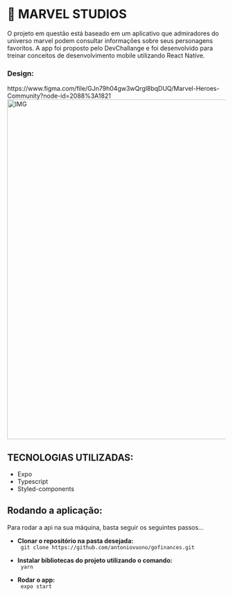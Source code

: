 <h1>🚀 MARVEL STUDIOS</h1>
<p> O projeto em questão está baseado em um aplicativo que admiradores do universo marvel podem consultar informações sobre seus personagens favoritos. A app foi proposto pelo
DevChallange e foi desenvolvido para treinar conceitos de desenvolvimento mobile utilizando React Native.</p>

<h3>Design:</h3>
<link> https://www.figma.com/file/GJn79h04gw3wQrgl8bqDUQ/Marvel-Heroes-Community?node-id=2088%3A1821 </link>

<img width="784" alt="IMG" src="https://user-images.githubusercontent.com/7297243/132963594-3e211e20-8068-4188-986f-73e8b27b69a2.png">


<h2>TECNOLOGIAS UTILIZADAS:</h2>
<ul>
      <li>Expo</li>
      <li>Typescript</li>
      <li>Styled-components</li>

</ul>

<h2>Rodando a aplicação:</h2>
<p> Para rodar a api na sua máquina, basta seguir os seguintes passos... </p>

   <ul> 
    <li><b>Clonar o repositório na pasta desejada:</li></b>
    <code> git clone https://github.com/antoniovuono/gofinances.git</code>
   </ul>
   <ul> 
    <li><b>Instalar bibliotecas do projeto utilizando o comando:</li></b>
    <code> yarn </code>
   </ul>
    <ul> 
    <li><b>Rodar o app:</li></b>
    <code> expo start </code>
   </ul>
